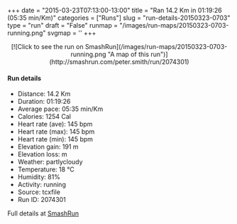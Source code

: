 +++
date = "2015-03-23T07:13:00-13:00"
title = "Ran 14.2 Km in 01:19:26 (05:35 min/Km)"
categories = ["Runs"]
slug = "run-details-20150323-0703"
type = "run"
draft = "False"
runmap = "/images/run-maps/20150323-0703-running.png"
svgmap = '<polyline points="0 47, 1 46, 3 46, 5 43, 9 46, 11 44, 11 43, 12 41, 14 40, 17 37, 17 37, 18 35, 19 34, 23 33, 26 34, 28 32, 28 31, 29 31, 30 31, 37 31, 38 32, 43 36, 45 37, 47 37, 50 37, 54 37, 54 38, 55 39, 55 39, 57 39, 59 41, 59 42, 58 43, 60 45, 62 46, 65 47, 69 48, 79 47, 81 45, 82 45, 87 46, 89 45, 90 46, 91 47, 94 48, 96 50, 98 51, 99 52, 100 57, 98 60, 96 62, 95 62, 90 61, 85 60, 81 61, 79 63, 72 68, 69 68, 64 69, 62 69, 60 69">'
+++



<!--more-->

<center>
[![Click to see the run on SmashRun](/images/run-maps/20150323-0703-running.png "A map of this run")](http://smashrun.com/peter.smith/run/2074301)
</center>

#### Run details

* Distance: 14.2 Km
* Duration: 01:19:26
* Average pace: 05:35 min/Km
* Calories: 1254 Cal
* Heart rate (ave): 145 bpm
* Heart rate (max): 145 bpm
* Heart rate (min): 145 bpm
* Elevation gain: 191 m
* Elevation loss:  m
* Weather: partlycloudy
* Temperature: 18 &deg;C
* Humidity: 81%
* Activity: running
* Source: tcxfile
* Run ID: 2074301

Full details at [SmashRun](http://smashrun.com/peter.smith/run/2074301)